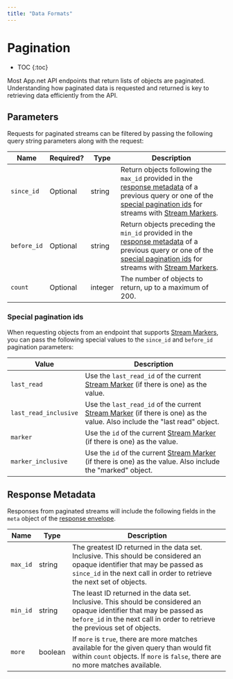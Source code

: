 ```yaml
---
title: "Data Formats"
---
```


# Pagination

* TOC
{:toc}

Most App.net API endpoints that return lists of objects are paginated. Understanding how paginated data is requested and returned is key to retrieving data efficiently from the API. 

## Parameters

Requests for paginated streams can be filtered by passing the following query string parameters along with the request:

<table>
    <thead>
        <tr>
            <th>Name</th>
            <th>Required?</th>
            <th width="50">Type</th>
            <th>Description</th>
        </tr>
    </thead>
    <tbody>
        <tr>
            <td><code>since_id</code></td>
            <td>Optional</td>
            <td>string</td>
            <td>Return objects following the <code>max_id</code> provided in the <a href="#response-metadata">response metadata</a> of a previous query or one of the <a href="#special-pagination-ids">special pagination ids</a> for streams with <a href="/docs/resources/stream-marker">Stream Markers</a>.</td>
        </tr>
        <tr>
            <td><code>before_id</code></td>
            <td>Optional</td>
            <td>string</td>
            <td>Return objects preceding the <code>min_id</code> provided in the <a href="#response-metadata">response metadata</a> of a previous query or one of the <a href="#special-pagination-ids">special pagination ids</a> for streams with <a href="/docs/resources/stream-marker">Stream Markers</a>.</td>
        </tr>
        <tr>
            <td><code>count</code></td>
            <td>Optional</td>
            <td>integer</td>
            <td>The number of objects to return, up to a maximum of 200.</td>
        </tr>
    </tbody>
</table>

### Special pagination ids

When requesting objects from an endpoint that supports [Stream Markers](/docs/resources/stream-marker), you can pass the following special values to the `since_id` and `before_id` pagination parameters:

<table>
    <thead>
        <tr>
            <th>Value</th>
            <th>Description</th>
        </tr>
    </thead>
    <tbody>
        <tr>
            <td><code>last_read</code></td>
            <td>Use the <code>last_read_id</code> of the current <a href="/docs/resources/stream-marker/">Stream Marker</a> (if there is one) as the value.</td>
        </tr>
        <tr>
            <td><code>last_read_inclusive</code></td>
            <td>Use the <code>last_read_id</code> of the current <a href="/docs/resources/stream-marker/">Stream Marker</a> (if there is one) as the value. Also include the "last read" object.</td>
        </tr>
        <tr>
            <td><code>marker</code></td>
            <td>Use the <code>id</code> of the current <a href="/docs/resources/stream-marker/">Stream Marker</a> (if there is one) as the value.</td>
        </tr>
        <tr>
            <td><code>marker_inclusive</code></td>
            <td>Use the <code>id</code> of the current <a href="/docs/resources/stream-marker/">Stream Marker</a> (if there is one) as the value. Also include the "marked" object.</td>
        </tr>
    </tbody>
</table>

## Response Metadata

Responses from paginated streams will include the following fields in the `meta` object of the [response envelope](/docs/basics/responses/#response-envelope).

<table>
    <thead>
        <tr>
            <th>Name</th>
            <th>Type</th>
            <th>Description</th>
        </tr>
    </thead>
    <tbody>
        <tr>
            <td><code>max_id</code></td>
            <td>string</td>
            <td>The greatest ID returned in the data set. Inclusive. This should be considered an opaque identifier that may be passed as <code>since_id</code> in the next call in order to retrieve the next set of objects.</td>
        </tr>
        <tr>
            <td><code>min_id</code></td>
            <td>string</td>
            <td>The least ID returned in the data set. Inclusive. This should be considered an opaque identifier that may be passed as <code>before_id</code> in the next call in order to retrieve the previous set of objects.</td>
        </tr>
        <tr>
            <td><code>more</code></td>
            <td>boolean</td>
            <td>If <code>more</code> is <code>true</code>, there are more matches available for the given query than would fit within <code>count</code> objects. If <code>more</code> is <code>false</code>, there are no more matches available.</td>
        </tr>
    </tbody>
</table>